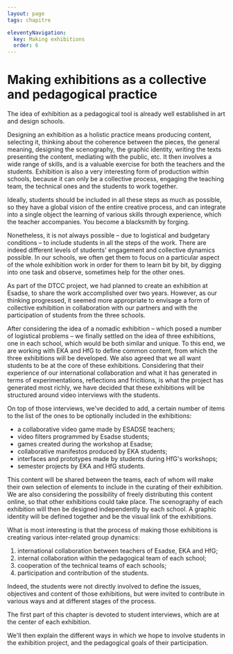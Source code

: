```yaml
---
layout: page
tags: chapitre

eleventyNavigation:
  key: Making exhibitions
  order: 6
---
```


# Making exhibitions as a collective and pedagogical practice

The idea of exhibition as a pedagogical tool is already well established in art and design schools.

Designing an exhibition as a holistic practice means producing content, selecting it, thinking about the coherence between the pieces, the general meaning, designing the scenography, the graphic identity, writing the texts presenting the content, mediating with the public, etc. It then involves a wide range of skills, and is a valuable exercise for both the teachers and the students. Exhibition is also a very interesting form of production within schools, because it can only be a collective process, engaging the teaching team, the technical ones and the students to work together.

Ideally, students should be included in all these steps as much as possible, so they have a global vision of the entire creative process, and can integrate into a single object the learning of various skills through experience, which the teacher accompanies. You become a blacksmith by forging.

Nonetheless, it is not always possible – due to logistical and budgetary conditions – to include students in all the steps of the work. There are indeed different levels of students' engagement and collective dynamics possible. In our schools, we often get them to focus on a particular aspect of the whole exhibition work in order for them to learn bit by bit, by digging into one task and observe, sometimes help for the other ones.

As part of the DTCC project, we had planned to create an exhibition at Esadse, to share the work accomplished over two years. However, as our thinking progressed, it seemed more appropriate to envisage a form of collective exhibition in collaboration with our partners and with the participation of students from the three schools.

After considering the idea of a nomadic exhibition – which posed a number of logistical problems – we finally settled on the idea of three exhibitions, one in each school, which would be both similar and unique. To this end, we are working with EKA and HfG to define common content, from which the three exhibitions will be developed. We also agreed that we all want students to be at the core of these exhibitions. Considering that their experience of our international collaboration and what it has generated in terms of experimentations, reflections and fricitions, is what the project has generated most richly, we have decided that these exhibitions will be structured around video interviews with the students. 

On top of those interviews, we've decided to add, a certain number of items to the list of the ones to be optionally included in the exhibitions:

- a collaborative video game made by ESADSE teachers;
- video filters programmed by Esadse students;
- games created during the workshop at Esadse;
- collaborative manifestos produced by EKA students;
- interfaces and prototypes made by students during HfG's workshops;
- semester projects by EKA and HfG students.

This content will be shared between the teams, each of whom will make their own selection of elements to include in the curating of their exhibition. We are also considering the possibility of freely distributing this content online, so that other exhibitions could take place. The scenography of each exhibition will then be designed independently by each school. A graphic identity will be defined together and be the visual link of the exhibitions.

What is most interesting is that the process of making those exhibitions is creating various inter-related group dynamics:
1. international collaboration between teachers of Esadse, EKA and HfG;
2. internal collaboration within the pedagogical team of each school;
3. cooperation of the technical teams of each schools;
4. participation and contribution of the students.

Indeed, the students were not directly involved to define the issues, objectives and content of those exhibitions, but were invited to contribute in various ways and at different stages of the process.

The first part of this chapter is devoted to student interviews, which are at the center of each exhibition.

We'll then explain the different ways in which we hope to involve students in the exhibition project, and the pedagogical goals of their participation.